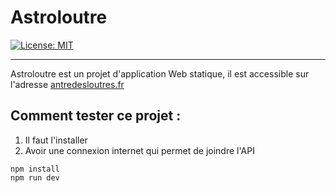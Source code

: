# Astroloutre

[![License: MIT](https://cdn.prod.website-files.com/5e0f1144930a8bc8aace526c/65dd9eb5aaca434fac4f1c34_License-MIT-blue.svg)](/LICENSE)
***
Astroloutre est un projet d'application Web statique, il est accessible sur
l'adresse [antredesloutres.fr](antredesloutres.fr)

## Comment tester ce projet :

1. Il faut l'installer
2. Avoir une connexion internet qui permet de joindre l'API

``` nodejs
npm install
npm run dev
```
